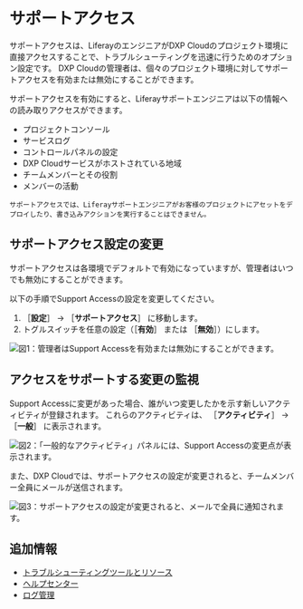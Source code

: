 # サポートアクセス

サポートアクセスは、LiferayのエンジニアがDXP Cloudのプロジェクト環境に直接アクセスすることで、トラブルシューティングを迅速に行うためのオプション設定です。 DXP Cloudの管理者は、個々のプロジェクト環境に対してサポートアクセスを有効または無効にすることができます。

サポートアクセスを有効にすると、Liferayサポートエンジニアは以下の情報への読み取りアクセスができます。

* プロジェクトコンソール
* サービスログ
* コントロールパネルの設定
* DXP Cloudサービスがホストされている地域
* チームメンバーとその役割
* メンバーの活動

```{note}
サポートアクセスでは、Liferayサポートエンジニアがお客様のプロジェクトにアセットをデプロイしたり、書き込みアクションを実行することはできません。
```

## サポートアクセス設定の変更

サポートアクセスは各環境でデフォルトで有効になっていますが、管理者はいつでも無効にすることができます。

以下の手順でSupport Accessの設定を変更してください。

1. ［**設定**］ &rarr; ［**サポートアクセス**］ に移動します。
1. トグルスイッチを任意の設定（［**有効**］ または ［**無効**］）にします。

![図1：管理者はSupport Accessを有効または無効にすることができます。](./support-access/images/01.png)

## アクセスをサポートする変更の監視

Support Accessに変更があった場合、誰がいつ変更したかを示す新しいアクティビティが登録されます。 これらのアクティビティは、 ［**アクティビティ**］ &rarr; ［**一般**］ に表示されます。

![図2：「一般的なアクティビティ」パネルには、Support Accessの変更点が表示されます。](./support-access/images/02.png)

また、DXP Cloudでは、サポートアクセスの設定が変更されると、チームメンバー全員にメールが送信されます。

![図3：サポートアクセスの設定が変更されると、メールで全員に通知されます。](./support-access/images/03.png)

## 追加情報

* [トラブルシューティングツールとリソース](./troubleshooting-tools-and-resources.md)
* [ヘルプセンター](https://help.liferay.com/hc/en-us)
* [ログ管理](./reading-dxp-cloud-service-logs.md)

